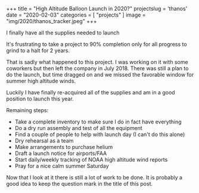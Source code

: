 +++
title = "High Altitude Balloon Launch in 2020?"
projectslug = 'thanos'
date = "2020-02-03"
categories = [ "projects" ]
image = "img/2020/thanos_tracker.jpeg"
+++

I finally have all the supplies needed to launch
<!--more-->

It's frustrating to take a project to 90% completion only for all progress to grind to a halt for 2 years.

That is sadly what happened to this project. I was working on it with some coworkers but then left the company in July 2018. There was still a plan to do the launch, but time dragged on and we missed the favorable window for summer high altitude winds.

Luckily I have finally re-acquired all of the supplies and am in a good position to launch this year.

Remaining steps:

- Take a complete inventory to make sure I do in fact have everything
- Do a dry run assembly and test of all the equipment
- Find a couple of people to help with launch day (I can't do this alone)
- Dry rehearsal as a team
- Make arrangements to purchase helium
- Draft a launch notice for airports/FAA
- Start daily/weekly tracking of NOAA high altitude wind reports
- Pray for a nice calm summer Saturday

Now that I look at it there is still a lot of work to be done. It is probably a good idea to keep the question mark in the title of this post.
